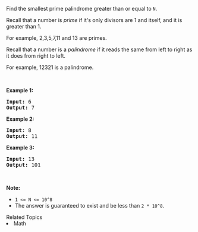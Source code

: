 <p>Find the smallest prime palindrome greater than or equal to <code>N</code>.</p>

<p>Recall that a&nbsp;number is <em>prime</em> if it&#39;s only divisors are 1 and itself, and it is greater than 1.&nbsp;</p>

<p>For example, 2,3,5,7,11 and 13 are&nbsp;primes.</p>

<p>Recall that a number is a <em>palindrome</em> if it reads the same from left to right as it does from right to left.&nbsp;</p>

<p>For example, 12321 is a palindrome.</p>

<p>&nbsp;</p>

<div>
<p><strong>Example 1:</strong></p>

<pre>
<strong>Input: </strong><span id="example-input-1-1">6</span>
<strong>Output: </strong><span id="example-output-1">7</span>
</pre>

<div>
<p><strong>Example 2:</strong></p>

<pre>
<strong>Input: </strong><span id="example-input-2-1">8</span>
<strong>Output: </strong><span id="example-output-2">11</span>
</pre>

<div>
<p><strong>Example 3:</strong></p>

<pre>
<strong>Input: </strong><span id="example-input-3-1">13</span>
<strong>Output: </strong><span id="example-output-3">101</span></pre>
</div>
</div>
</div>

<p>&nbsp;</p>

<p><strong>Note:</strong></p>

<ul>
	<li><code>1 &lt;= N &lt;= 10^8</code></li>
	<li>The answer is guaranteed to exist and be less than <code>2 * 10^8</code>.</li>
</ul>
<div><div>Related Topics</div><div><li>Math</li></div></div>